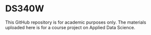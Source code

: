 # DS340W

This GitHub repository is for academic purposes only. The materials uploaded here is for a course project on Applied Data Science.
